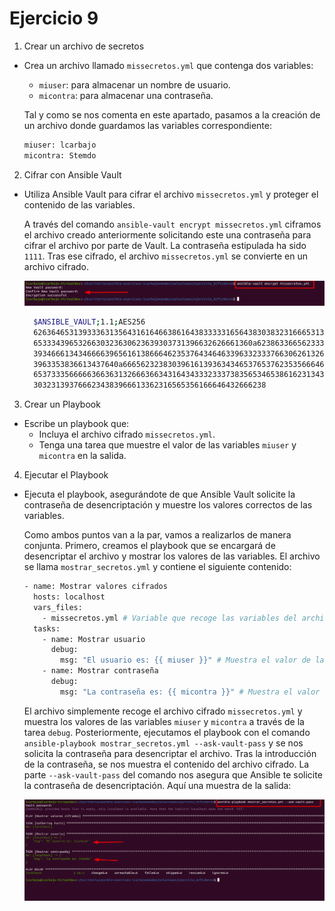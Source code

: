 # Ejercicio 9

1. Crear un archivo de secretos
  - Crea un archivo llamado ``missecretos.yml`` que contenga dos variables:
    - ``miuser``: para almacenar un nombre de usuario.
    - ``micontra``: para almacenar una contraseña.

    Tal y como se nos comenta en este apartado, pasamos a la creación de un archivo donde guardamos las variables correspondiente:

    ```bash
    miuser: lcarbajo
    micontra: Stemdo
    ```

2. Cifrar con Ansible Vault
  - Utiliza Ansible Vault para cifrar el archivo ``missecretos.yml`` y proteger el contenido de las variables.

    A través del comando `ansible-vault encrypt missecretos.yml` ciframos el archivo creado anteriormente solicitando este una contraseña para cifrar el archivo por parte de Vault. La contraseña estipulada ha sido `1111`. Tras ese cifrado, el archivo `missecretos.yml` se convierte en un archivo cifrado.

    ![Captura sobre el código](../../datos/Ejercicio09/encriptar.png)

    ```bash
      $ANSIBLE_VAULT;1.1;AES256
      62636465313933363135643161646638616438333331656438303832316665313763623231663766
      6533343965326630323630623639303731396632626661360a623863366562333236356563313361
      39346661343466663965616138666462353764346463396332333766306261326333396536366231
      3963353836613437640a666562323830396161393634346537653762353566646131386235636462
      65373335666663663631326663663431643433323337383565346538616231343839303936356232
      3032313937666234383966613362316565356166646432666238
    ```

3. Crear un Playbook
  - Escribe un playbook que:
    - Incluya el archivo cifrado ``missecretos.yml``.
    - Tenga una tarea que muestre el valor de las variables ``miuser`` y ``micontra`` en la salida.

4. Ejecutar el Playbook
  - Ejecuta el playbook, asegurándote de que Ansible Vault solicite la contraseña de desencriptación y muestre los valores correctos de las variables.

    Como ambos puntos van a la par, vamos a realizarlos de manera conjunta. Primero, creamos el playbook que se encargará de desencriptar el archivo y mostrar los valores de las variables. El archivo se llama `mostrar_secretos.yml` y contiene el siguiente contenido:

    ```bash
    - name: Mostrar valores cifrados
      hosts: localhost
      vars_files:
        - missecretos.yml # Variable que recoge las variables del archivo
      tasks:
        - name: Mostrar usuario
          debug:
            msg: "El usuario es: {{ miuser }}" # Muestra el valor de la variable usuario
        - name: Mostrar contraseña
          debug:
            msg: "La contraseña es: {{ micontra }}" # Muestra el valor de la variable contraseña
    ```
    El archivo simplemente recoge el archivo cifrado `missecretos.yml` y muestra los valores de las variables `miuser` y `micontra` a través de la tarea `debug`. Posteriormente, ejecutamos el playbook con el comando `ansible-playbook mostrar_secretos.yml --ask-vault-pass` y se nos solicita la contraseña para desencriptar el archivo. Tras la introducción de la contraseña, se nos muestra el contenido del archivo cifrado. La parte `--ask-vault-pass` del comando nos asegura que Ansible te solicite la contraseña de desencriptación. Aquí una muestra de la salida:

    ![Captura sobre el código](../../datos/Ejercicio09/desencriptar.png)


